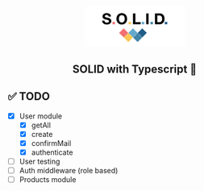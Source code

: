 <p align="center"><img src=".github/logo.png" width="200"/></p>
<h2 align="center">SOLID with Typescript 🔏</h2>

## ✅ TODO
- [x] User module
  - [x] getAll
  - [x] create
  - [x] confirmMail
  - [x] authenticate
- [ ] User testing
- [ ] Auth middleware (role based)
- [ ] Products module
